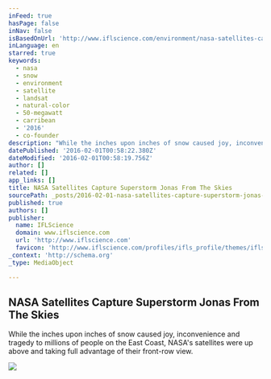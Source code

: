 ```yaml
---
inFeed: true
hasPage: false
inNav: false
isBasedOnUrl: 'http://www.iflscience.com/environment/nasa-satellites-captures-superstorm-jonas-skies'
inLanguage: en
starred: true
keywords:
  - nasa
  - snow
  - environment
  - satellite
  - landsat
  - natural-color
  - 50-megawatt
  - carribean
  - '2016'
  - co-founder
description: "While the inches upon inches of snow caused joy, inconvenience and tragedy to millions of people on the East Coast, NASA's satellites were up above and taking full advantage of their front-row view."
datePublished: '2016-02-01T00:58:22.380Z'
dateModified: '2016-02-01T00:58:19.756Z'
author: []
related: []
app_links: []
title: NASA Satellites Capture Superstorm Jonas From The Skies
sourcePath: _posts/2016-02-01-nasa-satellites-capture-superstorm-jonas-from-the-skies.md
published: true
authors: []
publisher:
  name: IFLScience
  domain: www.iflscience.com
  url: 'http://www.iflscience.com'
  favicon: 'http://www.iflscience.com/profiles/ifls_profile/themes/ifls_desktop/favicon.ico'
_context: 'http://schema.org'
_type: MediaObject

---
```

<article style=""><h1>NASA Satellites Capture Superstorm Jonas From The Skies</h1><p>While the inches upon inches of snow caused joy, inconvenience and tragedy to millions of people on the East Coast, NASA's satellites were up above and taking full advantage of their front-row view.</p><img src="https://s3-us-west-2.amazonaws.com/the-grid-img/p/98a73e9caa1b534f005f0441e6f083e9ede4d555.jpg" /></article>